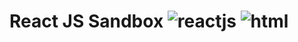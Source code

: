 # React JS Sandbox ![reactjs](https://img.shields.io/badge/reactjs-javascript-64bded?style=flat-square&logo=react&logoColor=white) ![html](https://img.shields.io/badge/html-hypertext%20markup%20language-orange?style=flat-square&logo=html5&logoColor=white)
